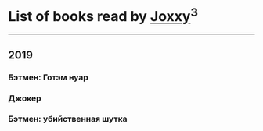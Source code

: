 # List of books read by [Joxxy](https://plus.google.com/u/0/109128632962928278575/)<sup>3</sup>
---

## 2019

### Бэтмен: Готэм нуар


### Джокер


### Бэтмен: убийственная шутка



